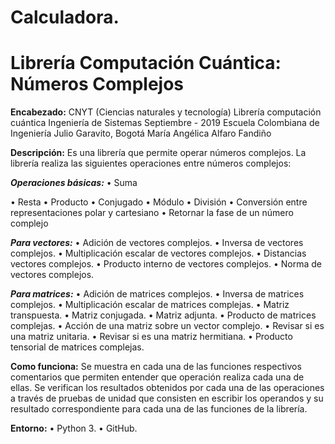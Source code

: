 # Calculadora.
# Librería Computación Cuántica: Números Complejos

**Encabezado:**
CNYT (Ciencias naturales y tecnología)
Librería computación cuántica
Ingeniería de Sistemas
Septiembre - 2019
Escuela Colombiana de Ingeniería Julio Garavito, Bogotá
María Angélica Alfaro Fandiño

**Descripción:**
Es una librería que permite operar números complejos. La librería realiza las siguientes operaciones entre números complejos:

***Operaciones básicas:***
•	Suma


•	Resta
•	Producto
•	Conjugado
•	Módulo
•	División
•	Conversión entre representaciones polar y cartesiano
•	Retornar la fase de un número complejo

***Para vectores:***
•	Adición de vectores complejos.
•	Inversa de vectores complejos.
•	Multiplicación escalar de vectores complejos.
•	Distancias vectores complejos.
•	Producto interno de vectores complejos.
•	Norma de vectores complejos.

***Para matrices:***
•	Adición de matrices complejos.
•	Inversa de matrices complejos.
•	Multiplicación escalar de matrices complejas.
•	Matriz transpuesta.
•	Matriz conjugada.
•	Matriz adjunta.
•	Producto de matrices complejas.
•	Acción de una matriz sobre un vector complejo.
•	Revisar si es una matriz unitaria.
•	Revisar si es una matriz hermitiana.
•	Producto tensorial de matrices complejas.

**Como funciona:**
Se muestra en cada una de las funciones respectivos comentarios que permiten entender que operación realiza cada una de ellas.
Se verifican los resultados obtenidos por cada una de las operaciones a través de pruebas de unidad que consisten en escribir los operandos y su resultado correspondiente para cada una de las funciones de la librería.

**Entorno:**
•	Python 3.
•	GitHub.

